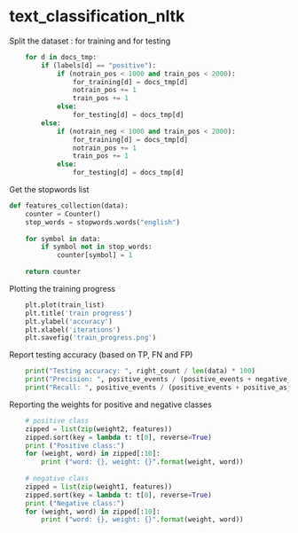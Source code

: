 # text_classification_nltk

Split the dataset : for training and for testing
```python
    for d in docs_tmp:
        if (labels[d] == "positive"):
            if (notrain_pos < 1000 and train_pos < 2000):
                for_training[d] = docs_tmp[d]
                notrain_pos += 1
                train_pos += 1
            else:
                for_testing[d] = docs_tmp[d]
        else:
            if (notrain_neg < 1000 and train_pos < 2000):
                for_training[d] = docs_tmp[d]
                notrain_pos += 1
                train_pos += 1
            else:
                for_testing[d] = docs_tmp[d]
```

Get the stopwords list
```python
def features_collection(data):
    counter = Counter()
    stop_words = stopwords.words("english")
	
    for symbol in data:
        if symbol not in stop_words:
            counter[symbol] = 1
			
    return counter
```

Plotting the training progress
```python
    plt.plot(train_list)
    plt.title('train progress')
    plt.ylabel('accuracy')
    plt.xlabel('iterations')
    plt.savefig('train_progress.png')
```

Report testing accuracy (based on TP, FN and FP)
```python
    print("Testing accuracy: ", right_count / len(data) * 100)
    print("Precision: ", positive_events / (positive_events + negative_as_positive_events))
    print("Recall: ", positive_events / (positive_events + positive_as_negative_events))
```

Reporting the weights for positive and negative classes

```python
    # positive class
    zipped = list(zip(weight2, features))
    zipped.sort(key = lambda t: t[0], reverse=True) 
    print ("Positive class:")
    for (weight, word) in zipped[:10]:
        print ("word: {}, weight: {}".format(weight, word))
 
    # negative class
    zipped = list(zip(weight1, features))
    zipped.sort(key = lambda t: t[0], reverse=True)
    print ("Negative class:")
    for (weight, word) in zipped[:10]:
        print ("word: {}, weight: {}".format(weight, word))
```
